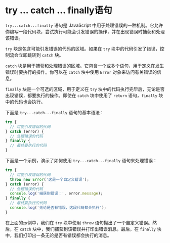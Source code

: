 # try ... catch ... finally语句

`try...catch...finally` 语句是 JavaScript 中用于处理错误的一种机制。它允许你编写一段代码块，尝试执行可能会引发错误的操作，并在出现错误时捕获和处理该错误。

`try` 块是包含可能引发错误的代码的区域。如果在 `try` 块中的代码引发了错误，控制流会立即跳转到 `catch` 块。

`catch` 块是用于捕获和处理错误的区域。它包含一个或多个语句，用于定义在发生错误时要执行的操作。你可以在 `catch` 块中使用 `Error` 对象来访问有关错误的信息。

`finally` 块是一个可选的区域，用于定义在 `try` 块中的代码执行完毕后，无论是否出现错误，都要执行的操作。即使在 `catch` 块中使用了 `return` 语句，`finally` 块中的代码也会执行。

下面是 `try...catch...finally` 语句的基本语法：

```javascript
try {
  // 可能引发错误的代码
} catch (error) {
  // 处理错误的代码
} finally {
  // 最终要执行的代码
}
```

下面是一个示例，演示了如何使用 `try...catch...finally` 语句来处理错误：

```javascript
try {
  // 可能引发错误的代码
  throw new Error('这是一个自定义错误');
} catch (error) {
  // 处理错误的代码
  console.log('捕获到错误：', error.message);
} finally {
  // 最终要执行的代码
  console.log('无论是否有错误，这段代码都会执行');
}
```

在上面的示例中，我们在 `try` 块中使用 `throw` 语句抛出了一个自定义错误。然后，在 `catch` 块中，我们捕获到该错误并打印出错误消息。最后，在 `finally` 块中，我们打印出一条无论是否有错误都会执行的消息。
